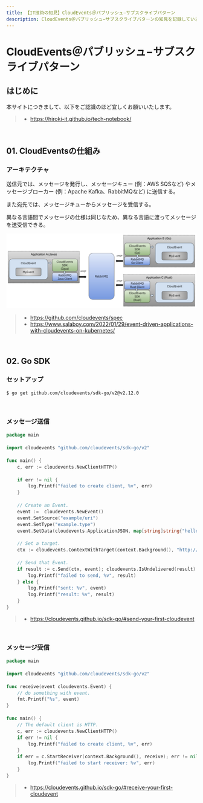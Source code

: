```yaml
---
title: 【IT技術の知見】CloudEvents＠パブリッシュ−サブスクライブパターン
description: CloudEvents＠パブリッシュ−サブスクライブパターンの知見を記録しています。
---
```


# CloudEvents＠パブリッシュ−サブスクライブパターン

## はじめに

本サイトにつきまして、以下をご認識のほど宜しくお願いいたします。

> - https://hiroki-it.github.io/tech-notebook/

<br>

## 01. CloudEventsの仕組み

### アーキテクチャ

送信元では、メッセージを発行し、メッセージキュー (例：AWS SQSなど) やメッセージブローカー (例：Apache Kafka、RabbitMQなど) に送信する。

また宛先では、メッセージキューからメッセージを受信する。

異なる言語間でメッセージの仕様は同じなため、異なる言語に渡ってメッセージを送受信できる。

![cloudevents_architecture](https://raw.githubusercontent.com/hiroki-it/tech-notebook-images/master/images/cloudevents_architecture.png)

> - https://github.com/cloudevents/spec
> - https://www.salaboy.com/2022/01/29/event-driven-applications-with-cloudevents-on-kubernetes/

<br>

## 02. Go SDK

### セットアップ

```bash
$ go get github.com/cloudevents/sdk-go/v2@v2.12.0
```

<br>

### メッセージ送信

```go
package main

import cloudevents "github.com/cloudevents/sdk-go/v2"

func main() {
	c, err := cloudevents.NewClientHTTP()

    if err != nil {
		log.Printf("failed to create client, %v", err)
	}

	// Create an Event.
	event :=  cloudevents.NewEvent()
	event.SetSource("example/uri")
	event.SetType("example.type")
	event.SetData(cloudevents.ApplicationJSON, map[string]string{"hello": "world"})

	// Set a target.
	ctx := cloudevents.ContextWithTarget(context.Background(), "http://localhost:8080/")

	// Send that Event.
	if result := c.Send(ctx, event); cloudevents.IsUndelivered(result) {
		log.Printf("failed to send, %v", result)
	} else {
		log.Printf("sent: %v", event)
		log.Printf("result: %v", result)
	}
}
```

> - https://cloudevents.github.io/sdk-go/#send-your-first-cloudevent

<br>

### メッセージ受信

```go
package main

import cloudevents "github.com/cloudevents/sdk-go/v2"

func receive(event cloudevents.Event) {
	// do something with event.
    fmt.Printf("%s", event)
}

func main() {
	// The default client is HTTP.
	c, err := cloudevents.NewClientHTTP()
	if err != nil {
		log.Printf("failed to create client, %v", err)
	}
	if err = c.StartReceiver(context.Background(), receive); err != nil {
		log.Printf("failed to start receiver: %v", err)
	}
}
```

> - https://cloudevents.github.io/sdk-go/#receive-your-first-cloudevent

<br>
